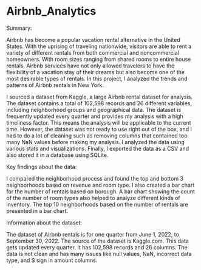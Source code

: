 # Airbnb_Analytics

Summary:

Airbnb has become a popular vacation rental alternative in the United States. With the uprising of traveling nationwide, visitors are able to rent a variety of different rentals from both commercial and noncommercial homeowners. With room sizes ranging from shared rooms to entire house rentals, Airbnb services have not only allowed travelers to have the flexibility of a vacation stay of their dreams but also become one of the most desirable types of rentals. In this project, I analyzed the trends and patterns of Airbnb rentals in New York.

I sourced a dataset from Kaggle, a large Airbnb rental dataset for analysis. The dataset contains a total of 102,598 records and 26 different variables, including neighborhood groups and geographical data. The dataset is frequently updated every quarter and provides my analysis with a high timeliness factor. This means the analysis will be applicable to the current time. However, the dataset was not ready to use right out of the box, and I had to do a lot of cleaning such as removing columns that contained too many NaN values before making my analysis. I analyzed the data using various stats and visualizations. Finally, I exported the data as a CSV and also stored it in a database using SQLite.

Key findings about the data:

I compared the neighborhood process and found the top and bottom 3 neighborhoods based on revenue and room type. I also created a bar chart for the number of rentals based on borough. A bar chart showing the count of the number of room types also helped to analyze different kinds of inventory. The top 10 neighborhoods based on the number of rentals are presented in a bar chart.

Information about the dataset:

The dataset of Airbnb rentals is for one quarter from June 1, 2022, to September 30, 2022. The source of the dataset is Kaggle.com. This data gets updated every quarter. It has 102,598 records and 26 columns. The data is not clean and has many issues like null values, NaN, incorrect data type, and $ sign in amount columns.
